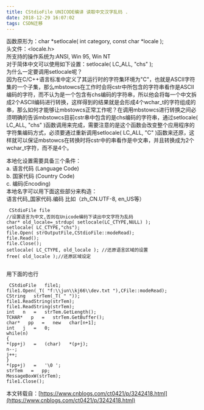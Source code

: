 ```yaml
---
title: CStdioFile UNICODE编译 读取中文汉字乱码 .
date: 2018-12-29 16:07:02
tags: CSDN迁移
---
```

   函数原形为：char *setlocale( int category, const char *locale );  
 头文件：<locale.h>  
 所支持的操作系统为:ANSI, Win 95, Win NT  
 对于简体中文可以使用如下设置：setlocale( LC_ALL, "chs" );   
 为什么一定要调用setlocale呢？  
 因为在C/C++语言标准中定义了其运行时的字符集环境为"C"，也就是ASCII字符集的一个子集，那么mbstowcs在工作时会将cstr中所包含的字符串看作是ASCII编码的字符，而不认为是一个包含有chs编码的字符串，所以他会将每一个中文拆成2个ASCII编码进行转换，这样得到的结果就是会形成4个wchar_t的字符组成的串，那么如何才能够让mbstowcs正常工作呢？在调用mbstowcs进行转换之间必须明确的告诉mbstowcs目前cstr串中包含的是chs编码的字符串，通过setlocale( LC_ALL, "chs" )函数调用来完成，需要注意的是这个函数会改变整个应用程序的字符集编码方式，必须要通过重新调用setlocale( LC_ALL, "C" )函数来还原，这样就可以保证mbstowcs在转换时将cstr中的串看作是中文串，并且转换成为2个wchar_t字符，而不是4个。

 本地化设置需要具备三个条件：  
 a. 语言代码 (Language Code)  
 b. 国家代码 (Country Code)   
 c. 编码(Encoding)  
 本地名字可以用下面这些部分来构造：  
 语言代码_国家代码.编码 比如（zh_CN.UTF-8, en_US等）

 
```
 CStdioFile file 
//设置语言为中文,否则在Unicode编码下读出中文字符为乱码 
char* old_locale=_strdup( setlocale(LC_CTYPE,NULL) ); 
setlocale( LC_CTYPE,"chs"); 
file.Open( strOutputFile,CStdioFile::modeRead); 
file.Read(); 
file.Close(); 
setlocale( LC_CTYPE, old_locale ); //还原语言区域的设置 
free( old_locale );//还原区域设定


```
 用下面的也行

 
```
 CStdioFile   file1; 
file1.Open(_T( "f:\\jun\\kj66\\dev.txt "),CFile::modeRead); 
CString   strTem(_T( " ")); 
file1.ReadString(strTem); 
file1.ReadString(strTem); 
int   n   =   strTem.GetLength(); 
TCHAR*   p   =   strTem.GetBuffer(); 
char*   pp   =   new   char[n+1]; 
int   j   =   0; 
while(n) 
{ 
*(pp+j)   =   (char)   *(p+j); 
n--; 
j++; 
} 
*(pp+j)   =   '\0 '; 
strTem   =   pp; 
MessageBoxW(strTem); 
file1.Close(); 
```
 本文转载自：[https://www.cnblogs.com/ct0421/p/3242418.html](https://www.cnblogs.com/ct0421/p/3242418.html)

   
 
